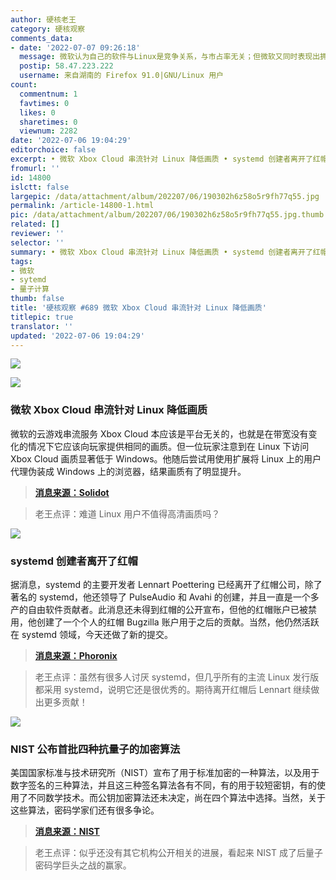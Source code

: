 ```yaml
---
author: 硬核老王
category: 硬核观察
comments_data:
- date: '2022-07-07 09:26:18'
  message: 微软认为自己的软件与Linux是竞争关系，与市占率无关；但微软又同时表现出拥抱Linux的小姿态。DDDD
  postip: 58.47.223.222
  username: 来自湖南的 Firefox 91.0|GNU/Linux 用户
count:
  commentnum: 1
  favtimes: 0
  likes: 0
  sharetimes: 0
  viewnum: 2282
date: '2022-07-06 19:04:29'
editorchoice: false
excerpt: • 微软 Xbox Cloud 串流针对 Linux 降低画质 • systemd 创建者离开了红帽 • NIST 公布首批四种抗量子的加密算法
fromurl: ''
id: 14800
islctt: false
largepic: /data/attachment/album/202207/06/190302h6z58o5r9fh77q55.jpg
permalink: /article-14800-1.html
pic: /data/attachment/album/202207/06/190302h6z58o5r9fh77q55.jpg.thumb.jpg
related: []
reviewer: ''
selector: ''
summary: • 微软 Xbox Cloud 串流针对 Linux 降低画质 • systemd 创建者离开了红帽 • NIST 公布首批四种抗量子的加密算法
tags:
- 微软
- sytemd
- 量子计算
thumb: false
title: '硬核观察 #689 微软 Xbox Cloud 串流针对 Linux 降低画质'
titlepic: true
translator: ''
updated: '2022-07-06 19:04:29'
---
```


![](/data/attachment/album/202207/06/190302h6z58o5r9fh77q55.jpg)


![](/data/attachment/album/202207/06/190313fogot7bhrryibgi7.jpg)


### 微软 Xbox Cloud 串流针对 Linux 降低画质


微软的云游戏串流服务 Xbox Cloud 本应该是平台无关的，也就是在带宽没有变化的情况下它应该向玩家提供相同的画质。但一位玩家注意到在 Linux 下访问 Xbox Cloud 画质显著低于 Windows。他随后尝试用使用扩展将 Linux 上的用户代理伪装成 Windows 上的浏览器，结果画质有了明显提升。



> 
> **[消息来源：Solidot](https://www.solidot.org/story?sid=72040)**
> 
> 
> 



> 
> 老王点评：难道 Linux 用户不值得高清画质吗？
> 
> 
> 


![](/data/attachment/album/202207/06/190349krocqohcodkrxrdh.jpg)


### systemd 创建者离开了红帽


据消息，systemd 的主要开发者 Lennart Poettering 已经离开了红帽公司，除了著名的 systemd，他还领导了 PulseAudio 和 Avahi 的创建，并且一直是一个多产的自由软件贡献者。此消息还未得到红帽的公开宣布，但他的红帽账户已被禁用，他创建了一个个人的红帽 Bugzilla 账户用于之后的贡献。当然，他仍然活跃在 systemd 领域，今天还做了新的提交。



> 
> **[消息来源：Phoronix](https://www.phoronix.com/scan.php?page=news_item&px=Lennart-Poettering-Out-Red-Hat)**
> 
> 
> 



> 
> 老王点评：虽然有很多人讨厌 systemd，但几乎所有的主流 Linux 发行版都采用 systemd，说明它还是很优秀的。期待离开红帽后 Lennart 继续做出更多贡献！
> 
> 
> 


![](/data/attachment/album/202207/06/190359n8o1e2p28ulya17s.jpg)


### NIST 公布首批四种抗量子的加密算法


美国国家标准与技术研究所（NIST）宣布了用于标准加密的一种算法，以及用于数字签名的三种算法，并且这三种签名算法各有不同，有的用于较短密钥，有的使用了不同数学技术。而公钥加密算法还未决定，尚在四个算法中选择。当然，关于这些算法，密码学家们还有很多争论。



> 
> **[消息来源：NIST](https://www.nist.gov/news-events/news/2022/07/nist-announces-first-four-quantum-resistant-cryptographic-algorithms)**
> 
> 
> 



> 
> 老王点评：似乎还没有其它机构公开相关的进展，看起来 NIST 成了后量子密码学巨头之战的赢家。
> 
> 
>